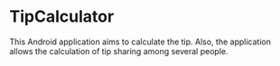 # TipCalculator
This Android application aims to calculate the tip. Also, the application allows the calculation of tip sharing among several people.
